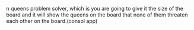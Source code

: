 n queens problem solver, which is you are going to give it the size of the board and it will show the queens on the board that none of them threaten each other on the board.(consol app)

